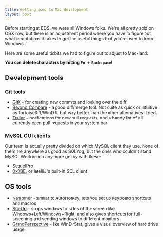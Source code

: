 ```yaml
---
title: Getting used to Mac development
layout: post
---
```


Before starting at EDS, we were all Windows folks.  We're all pretty sold on OSX now, but there is an adjustment period where you have to figure out what incantations it takes to get the useful things that you're used to from Windows.

Here are some useful tidbits we had to figure out to adjust to Mac-land:

**You can delete characters by hitting `Fn + Backspace`!**

## Development tools

### Git tools

- [GitX](http://gitx.frim.nl/) - for creating new commits and looking over the diff
- [Beyond Compare](http://www.scootersoftware.com/download.php) - a good diff/merge tool.  Not quite as quick or intuitive as TortoiseDiff/WinDiff, but way better than the other alternatives I tried.
- [Trailer](https://github.com/ptsochantaris/trailer) - notifications for new pull requests, and a handy list of all currently open pull requests in your system bar

### MySQL GUI clients

Our team is actually pretty divided on which MySQL client they use.  None of them are anywhere as good as SQLYog, but the ones who couldn't stand MySQL Workbench any more get by with these:

- [SequelPro](http://www.sequelpro.com/)
- [0xDBE](https://www.jetbrains.com/dbe/), or IntelliJ's built-in SQL client

## OS tools

- [Karabiner](https://pqrs.org/osx/karabiner/) - similar to AutoHotKey, lets you set up keyboard shortcuts and macros
- [SizeUp](http://www.irradiatedsoftware.com/sizeup/) - snaps windows to sides of the screen like Windows+Left/Windows+Right, and also gives shortcuts for full-screening and sending windows to different monitors
- [GrandPerspective](http://grandperspectiv.sourceforge.net/) - like WinDirStat, gives a visual overview of hard drive usage
